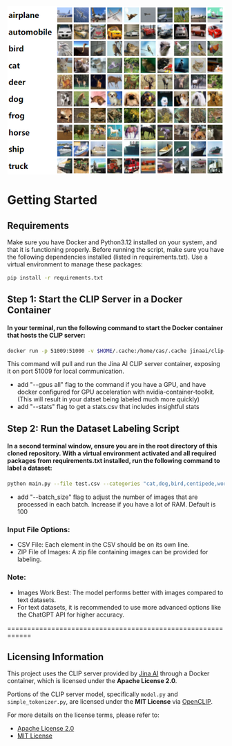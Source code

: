 ![Label Meister Logo](./label_meister.png)

# Getting Started
## Requirements
Make sure you have Docker and Python3.12 installed on your system, and that it is functioning properly.
Before running the script, make sure you have the following dependencies installed (listed in requirements.txt). Use a virtual environment to manage these packages:
```bash
pip install -r requirements.txt
```

## Step 1: Start the CLIP Server in a Docker Container
#### In your terminal, run the following command to start the Docker container that hosts the CLIP server:
```bash
docker run -p 51009:51000 -v $HOME/.cache:/home/cas/.cache jinaai/clip-server
```
This command will pull and run the Jina AI CLIP server container, exposing it on port 51009 for local communication. 
* add "--gpus all" flag to the command if you have a GPU, and have docker configured for GPU acceleration with nvidia-container-toolkit. (This will result in your datset being labeled much more quickly)
* add "--stats" flag to get a stats.csv that includes insightful stats

## Step 2: Run the Dataset Labeling Script
#### In a second terminal window, ensure you are in the root directory of this cloned repository. With a virtual environment activated and all required packages from requirements.txt installed, run the following command to label a dataset:
```bash
python main.py --file test.csv --categories "cat,dog,bird,centipede,word,any words,any text string will work,this command will work,another example,you can add more"
```
* add "--batch_size" flag to adjust the number of images that are processed in each batch. Increase if you have a lot of RAM. Default is 100

### Input File Options:
* CSV File: Each element in the CSV should be on its own line.
* ZIP File of Images: A zip file containing images can be provided for labeling.
### Note:
* Images Work Best: The model performs better with images compared to text datasets.
* For text datasets, it is recommended to use more advanced options like the ChatGPT API for higher accuracy.




============================================================

## Licensing Information

This project uses the CLIP server provided by [Jina AI](https://github.com/jina-ai/clip-as-service) through a Docker container, which is licensed under the **Apache License 2.0**.

Portions of the CLIP server model, specifically `model.py` and `simple_tokenizer.py`, are licensed under the **MIT License** via [OpenCLIP](https://github.com/mlfoundations/open_clip).

For more details on the license terms, please refer to:
- [Apache License 2.0](https://www.apache.org/licenses/LICENSE-2.0)
- [MIT License](https://opensource.org/licenses/MIT)
